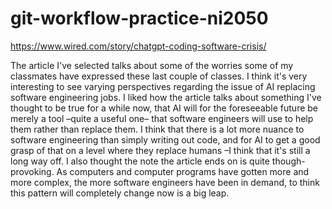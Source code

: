 # git-workflow-practice-ni2050

https://www.wired.com/story/chatgpt-coding-software-crisis/

The article I've selected talks about some of the worries some of my classmates have expressed these last couple of classes. I think it's very interesting to see varying perspectives regarding the issue of AI replacing software engineering jobs. I liked how the article talks about something I've thought to be true for a while now, that AI will for the foreseeable future be merely a tool –quite a useful one– that software engineers will use to help them rather than replace them. I think that there is a lot more nuance to software engineering than simply writing out code, and for AI to get a good grasp of that on a level where they replace humans –I think that it's still a long way off. I also thought the note the article ends on is quite though-provoking. As computers and computer programs have gotten more and more complex, the more software engineers have been in demand, to think this pattern will completely change now is a big leap.